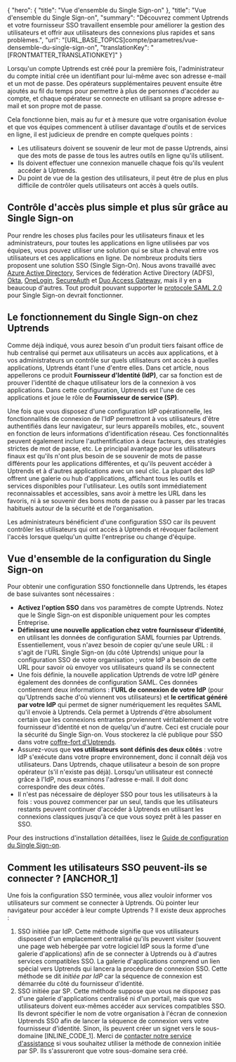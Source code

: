 {
  "hero": {
    "title": "Vue d'ensemble du Single Sign-on"
  },
  "title": "Vue d'ensemble du Single Sign-on",
  "summary": "Découvrez comment Uptrends et votre fournisseur SSO travaillent ensemble pour améliorer la gestion des utilisateurs et offrir aux utilisateurs des connexions plus rapides et sans problèmes.",
  "url": "[URL_BASE_TOPICS]compte/parametres/vue-densemble-du-single-sign-on",
  "translationKey": "[FRONTMATTER_TRANSLATIONKEY]"
}

Lorsqu'un compte Uptrends est créé pour la première fois, l'administrateur du compte initial crée un identifiant pour lui-même avec son adresse e-mail et un mot de passe. Des opérateurs supplémentaires peuvent ensuite être ajoutés au fil du temps pour permettre à plus de personnes d'accéder au compte, et chaque opérateur se connecte en utilisant sa propre adresse e-mail et son propre mot de passe.

Cela fonctionne bien, mais au fur et à mesure que votre organisation évolue et que vos équipes commencent à utiliser davantage d'outils et de services en ligne, il est judicieux de prendre en compte quelques points :

- Les utilisateurs doivent se souvenir de leur mot de passe Uptrends, ainsi que des mots de passe de tous les autres outils en ligne qu'ils utilisent.
- Ils doivent effectuer une connexion manuelle chaque fois qu'ils veulent accéder à Uptrends.
- Du point de vue de la gestion des utilisateurs, il peut être de plus en plus difficile de contrôler quels utilisateurs ont accès à quels outils.

## Contrôle d'accès plus simple et plus sûr grâce au Single Sign-on

Pour rendre les choses plus faciles pour les utilisateurs finaux et les administrateurs, pour toutes les applications en ligne utilisées par vos équipes, vous pouvez utiliser une solution qui se situe à cheval entre vos utilisateurs et ces applications en ligne. De nombreux produits tiers proposent une solution SSO (Single Sign-On). Nous avons travaillé avec [Azure Active Directory]([LINK_URL_1]), Services de fédération Active Directory (ADFS), [Okta]([LINK_URL_2]), [OneLogin]([LINK_URL_3]), [SecureAuth]([LINK_URL_4]) et [Duo Access Gateway]([LINK_URL_5]), mais il y en a beaucoup d'autres. Tout produit pouvant supporter le [protocole SAML 2.0]([LINK_URL_6]) pour Single Sign-on devrait fonctionner.

## Le fonctionnement du Single Sign-on chez Uptrends

Comme déjà indiqué, vous aurez besoin d'un produit tiers faisant office de hub centralisé qui permet aux utilisateurs un accès aux applications, et à vos administrateurs un contrôle sur quels utilisateurs ont accès à quelles applications, Uptrends étant l'une d'entre elles. Dans cet article, nous appellerons ce produit **Fournisseur d'Identité (IdP)**, car sa fonction est de prouver l'identité de chaque utilisateur lors de la connexion à vos applications. Dans cette configuration, Uptrends est l'une de ces applications et joue le rôle de **Fournisseur de service (SP)**.

Une fois que vous disposez d'une configuration IdP opérationnelle, les fonctionnalités de connexion de l'IdP permettront à vos utilisateurs d'être authentifiés dans leur navigateur, sur leurs appareils mobiles, etc., souvent en fonction de leurs informations d'identification réseau. Ces fonctionnalités peuvent également inclure l'authentification à deux facteurs, des stratégies strictes de mot de passe, etc. Le principal avantage pour les utilisateurs finaux est qu'ils n'ont plus besoin de se souvenir de mots de passe différents pour les applications différentes, et qu'ils peuvent accéder à Uptrends et à d'autres applications avec un seul clic. La plupart des IdP offrent une galerie ou hub d'applications, affichant tous les outils et services disponibles pour l'utilisateur. Les outils sont immédiatement reconnaissables et accessibles, sans avoir à mettre les URL dans les favoris, ni à se souvenir des bons mots de passe ou à passer par les tracas habituels autour de la sécurité et de l'organisation.

Les administrateurs bénéficient d'une configuration SSO car ils peuvent contrôler les utilisateurs qui ont accès à Uptrends et révoquer facilement l'accès lorsque quelqu'un quitte l'entreprise ou change d'équipe.

## Vue d'ensemble de la configuration du Single Sign-on

Pour obtenir une configuration SSO fonctionnelle dans Uptrends, les étapes de base suivantes sont nécessaires :

- **Activez l'option SSO** dans vos paramètres de compte Uptrends. Notez que le Single Sign-on est disponible uniquement pour les comptes Entreprise.
- **Définissez une nouvelle application chez votre fournisseur d'identité**, en utilisant les données de configuration SAML fournies par Uptrends. Essentiellement, vous n'avez besoin de copier qu'une seule URL : il s'agit de l'URL Single Sign-on (du côté Uptrends) unique pour la configuration SSO de votre organisation ; votre IdP a besoin de cette URL pour savoir où envoyer vos utilisateurs quand ils se connectent
- Une fois définie, la nouvelle application Uptrends de votre IdP génère également des données de configuration SAML. Ces données contiennent deux informations : **l'URL de connexion de votre IdP** (pour qu'Uptrends sache d'où viennent vos utilisateurs) et **le certificat généré par votre IdP** qui permet de signer numériquement les requêtes SAML qu'il envoie à Uptrends. Cela permet à Uptrends d'être absolument certain que les connexions entrantes proviennent véritablement de votre fournisseur d'identité et non de quelqu'un d'autre. Ceci est cruciale pour la sécurité du Single Sign-on. Vous stockerez la clé publique pour SSO dans votre [coffre-fort d'Uptrends]([LINK_URL_7]).
- Assurez-vous que **vos utilisateurs sont définis des deux côtés** : votre IdP s'exécute dans votre propre environnement, donc il connaît déjà vos utilisateurs. Dans Uptrends, chaque utilisateur a besoin de son propre opérateur (s'il n'existe pas déjà). Lorsqu'un utilisateur est connecté grâce à l'IdP, nous examinons l'adresse e-mail. Il doit donc correspondre des deux côtés.
- Il n'est pas nécessaire de déployer SSO pour tous les utilisateurs à la fois : vous pouvez commencer par un seul, tandis que les utilisateurs restants peuvent continuer d'accéder à Uptrends en utilisant les connexions classiques jusqu'à ce que vous soyez prêt à les passer en SSO.

Pour des instructions d'installation détaillées, lisez le [Guide de configuration du Single Sign-on]([LINK_URL_8]).

## Comment les utilisateurs SSO peuvent-ils se connecter ? [ANCHOR_1]

Une fois la configuration SSO terminée, vous allez vouloir informer vos utilisateurs sur comment se connecter à Uptrends. Où pointer leur navigateur pour accéder à leur compte Uptrends ? Il existe deux approches :

1. SSO initiée par IdP. Cette méthode signifie que vos utilisateurs disposent d'un emplacement centralisé qu'ils peuvent visiter (souvent une page web hébergée par votre logiciel IdP sous la forme d'une galerie d'applications) afin de se connecter à Uptrends ou à d'autres services compatibles SSO. La galerie d'applications comprend un lien spécial vers Uptrends qui lancera la procédure de connexion SSO. Cette méthode se dit *initiée par IdP* car la séquence de connexion est démarrée du côté du fournisseur d'identité.
2. SSO initiée par SP. Cette méthode suppose que vous ne disposez pas d'une galerie d'applications centralisé ni d'un portail, mais que vos utilisateurs doivent eux-mêmes accéder aux services compatibles SSO. Ils devront spécifier le nom de votre organisation à l'écran de connexion Uptrends SSO afin de lancer la séquence de connexion vers votre fournisseur d'identité. Sinon, ils peuvent créer un signet vers le sous-domaine [INLINE_CODE_1]. Merci de [contacter notre service d'assistance]([LINK_URL_9]) si vous souhaitez utiliser la méthode de connexion initiée par SP. Ils s'assureront que votre sous-domaine sera créé.
